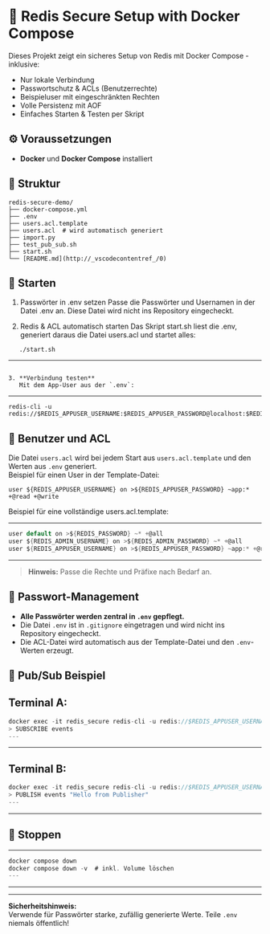 
# 🔐 Redis Secure Setup with Docker Compose

Dieses Projekt zeigt ein sicheres Setup von Redis mit Docker Compose - inklusive:
- Nur lokale Verbindung
- Passwortschutz & ACLs (Benutzerrechte)
- Beispieluser mit eingeschränkten Rechten
- Volle Persistenz mit AOF
- Einfaches Starten & Testen per Skript

## ⚙️ Voraussetzungen

- **Docker** und **Docker Compose** installiert

## 📁 Struktur

```
redis-secure-demo/
├── docker-compose.yml
├── .env
├── users.acl.template
├── users.acl  # wird automatisch generiert
├── import.py
├── test_pub_sub.sh
├── start.sh
└── [README.md](http://_vscodecontentref_/0)
```

## 🚀 Starten

1. Passwörter in .env setzen
Passe die Passwörter und Usernamen in der Datei .env an.
Diese Datei wird nicht ins Repository eingecheckt.

2. Redis & ACL automatisch starten
Das Skript start.sh liest die .env, generiert daraus die Datei users.acl und startet alles:

```
   ./start.sh
```
---
```

3. **Verbindung testen**  
   Mit dem App-User aus der `.env`:
```
---
```
redis-cli -u redis://$REDIS_APPUSER_USERNAME:$REDIS_APPUSER_PASSWORD@localhost:$REDIS_PORT
```

## 🔐 Benutzer und ACL

Die Datei `users.acl` wird bei jedem Start aus `users.acl.template` und den Werten aus `.env` generiert.  
Beispiel für einen User in der Template-Datei:
```
user ${REDIS_APPUSER_USERNAME} on >${REDIS_APPUSER_PASSWORD} ~app:* +@read +@write
```

Beispiel für eine vollständige users.acl.template:

---
```go
user default on >${REDIS_PASSWORD} ~* +@all
user ${REDIS_ADMIN_USERNAME} on >${REDIS_ADMIN_PASSWORD} ~* +@all
user ${REDIS_APPUSER_USERNAME} on >${REDIS_APPUSER_PASSWORD} ~app:* +@read +@write +@connection +ping +select +info +client
```
---

> **Hinweis:** Passe die Rechte und Präfixe nach Bedarf an.

## 🔑 Passwort-Management

- **Alle Passwörter werden zentral in `.env` gepflegt.**
- Die Datei `.env` ist in `.gitignore` eingetragen und wird nicht ins Repository eingecheckt.
- Die ACL-Datei wird automatisch aus der Template-Datei und den `.env`-Werten erzeugt.

## 🔁 Pub/Sub Beispiel

**Terminal A:**
---
```go
docker exec -it redis_secure redis-cli -u redis://$REDIS_APPUSER_USERNAME:$REDIS_APPUSER_PASSWORD@localhost:$REDIS_PORT
> SUBSCRIBE events
---
```
---

**Terminal B:**
---
```go
docker exec -it redis_secure redis-cli -u redis://$REDIS_APPUSER_USERNAME:$REDIS_APPUSER_PASSWORD@localhost:$REDIS_PORT
> PUBLISH events "Hello from Publisher"
---
```
---

## 🛑 Stoppen

---
```go
docker compose down
docker compose down -v  # inkl. Volume löschen
---
```
---

---

**Sicherheitshinweis:**  
Verwende für Passwörter starke, zufällig generierte Werte. Teile `.env` niemals öffentlich!

